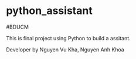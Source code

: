 # python_assistant

#BDUCM

This is final project using Python to build a assitant.


Developer by Nguyen Vu Kha, Nguyen Anh Khoa 

